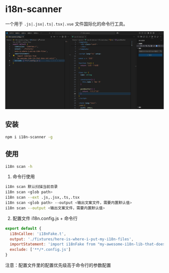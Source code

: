 # i18n-scanner

一个用于 `.js|.jsx|.ts|.tsx|.vue` 文件国际化的命令行工具。

![演示](./showcase.gif)

## 安装

```bash
npm i i18n-scanner -g
```

## 使用

```bash
i18n scan -h
```

1. 命令行使用

```bash
i18n scan 默认扫描当前目录
i18n scan <glob path>
i18n scan --ext .js,.jsx,.ts,.tsx
i18n scan <glob path> --output <输出文案文件，需要内置默认值>
i18n scan --output <输出文案文件，需要内置默认值>
```

2. 配置文件 i18n.config.js + 命令行

```js
export default {
  i18nCallee: 'i18nFake.t',
  output: './fixtures/here-is-where-i-put-my-i18n-files',
  importStatement: 'import i18nFake from "my-awesome-i18n-lib-that-does-not-exist"',
  exclude: ['**/*.config.js']
}
```

注意：配置文件里的配置优先级高于命令行的参数配置
